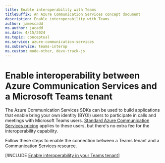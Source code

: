 ```yaml
---
title: Enable interoperability with Teams
titleSuffix: An Azure Communication Services concept document
description: Enable interoperability with Teams
author: jamescadd
ms.author: jacadd
ms.date: 4/15/2024
ms.topic: conceptual
ms.service: azure-communication-services
ms.subservice: teams-interop
ms.custom: mode-other, devx-track-js
---
```


# Enable interoperability between Azure Communication Services and a Microsoft Teams tenant

The Azure Communication Services SDKs can be used to build applications that enable bring your own identity (BYOI) users to participate in calls and meetings with Microsoft Teams users. [Standard Azure Communication Services pricing](https://azure.microsoft.com/pricing/details/communication-services/) applies to these users, but there's no extra fee for the interoperability capability.

Follow these steps to enable the connection between a Teams tenant and a Communication Services resource.

[!INCLUDE [Enable interoperability in your Teams tenant](../includes/enable-interoperability-for-teams-tenant.md)]